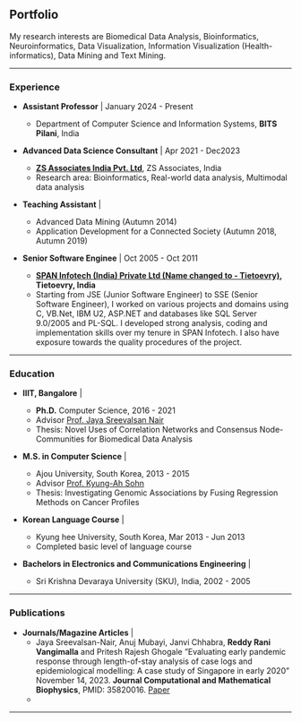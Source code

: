 ## Portfolio
My research interests are Biomedical Data Analysis, Bioinformatics, Neuroinformatics, Data Visualization, Information
Visualization (Health-informatics), Data Mining and Text Mining.

---
 
### Experience
- <b>Assistant Professor</b> | January 2024 - Present
  -  Department of Computer Science and Information Systems, <b>BITS Pilani</b>, India

- <b>Advanced Data Science Consultant</b> | Apr 2021 - Dec2023
  - <b>[ZS Associates India Pvt. Ltd](https://www.zs.com/)</b>, ZS Associates, India
  - Research area: Bioinformatics, Real-world data analysis, Multimodal data analysis

- <b>Teaching Assistant</b> | 
  - Advanced Data Mining (Autumn 2014)
  - Application Development for a Connected Society (Autumn 2018, Autumn 2019)

- <b>Senior Software Enginee</b> | Oct 2005 - Oct 2011
  - <b>[SPAN Infotech (India) Private Ltd (Name changed to - Tietoevry)](https://www.evry.com/in/), Tietoevry, India </b>
  - Starting from JSE (Junior Software Engineer) to SSE (Senior Software Engineer), I worked on various projects and domains using C, VB.Net, IBM U2, ASP.NET and databases like SQL Server 9.0/2005 and PL-SQL. I developed strong analysis, coding and implementation skills over my tenure in SPAN Infotech. I also have exposure towards the quality procedures of the project.

---

### Education
- <b>IIIT, Bangalore</b> |  
  - <b>Ph.D.</b> Computer Science, 2016 - 2021
  - Advisor [Prof. Jaya Sreevalsan Nair](https://sites.google.com/view/jaya-sreevalsan-nair/)
  - Thesis: Novel Uses of Correlation Networks and Consensus Node-Communities for Biomedical Data Analysis 
    
- <b>M.S. in Computer Science</b> |
  - Ajou University, South Korea, 2013 - 2015
  - Advisor [Prof. Kyung-Ah Sohn](https://sites.google.com/site/kasohn/home) 
  - Thesis: Investigating Genomic Associations by Fusing Regression Methods on Cancer Profiles
   
- <b>Korean Language Course</b> |
   - Kyung hee University, South Korea, Mar 2013 - Jun 2013
   - Completed basic level of language course

- <b>Bachelors in Electronics and Communications  Engineering</b> |
  - Sri Krishna Devaraya University (SKU), India, 2002 - 2005

---

### Publications
- <b>Journals/Magazine Articles</b> |
  - Jaya Sreevalsan-Nair, Anuj Mubayi, Janvi Chhabra, <b>Reddy Rani Vangimalla</b> and Pritesh Rajesh Ghogale ”Evaluating early pandemic response through length-of-stay analysis of case logs and epidemiological modelling: A case study of Singapore in early 2020” November 14, 2023. <b>Journal Computational and Mathematical Biophysics</b>, PMID: 35820016. [Paper](https://doi.org/10.1515/cmb-2023-0104)
  - 






---
<!-- p style="font-size:11px">Page template forked from <a href="https://github.com/evanca/quick-portfolio">evanca</a></p -->
<!-- Remove above link if you don't want to attibute -->

